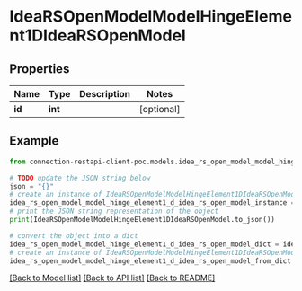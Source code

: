 # IdeaRSOpenModelModelHingeElement1DIdeaRSOpenModel


## Properties

Name | Type | Description | Notes
------------ | ------------- | ------------- | -------------
**id** | **int** |  | [optional] 

## Example

```python
from connection-restapi-client-poc.models.idea_rs_open_model_model_hinge_element1_d_idea_rs_open_model import IdeaRSOpenModelModelHingeElement1DIdeaRSOpenModel

# TODO update the JSON string below
json = "{}"
# create an instance of IdeaRSOpenModelModelHingeElement1DIdeaRSOpenModel from a JSON string
idea_rs_open_model_model_hinge_element1_d_idea_rs_open_model_instance = IdeaRSOpenModelModelHingeElement1DIdeaRSOpenModel.from_json(json)
# print the JSON string representation of the object
print(IdeaRSOpenModelModelHingeElement1DIdeaRSOpenModel.to_json())

# convert the object into a dict
idea_rs_open_model_model_hinge_element1_d_idea_rs_open_model_dict = idea_rs_open_model_model_hinge_element1_d_idea_rs_open_model_instance.to_dict()
# create an instance of IdeaRSOpenModelModelHingeElement1DIdeaRSOpenModel from a dict
idea_rs_open_model_model_hinge_element1_d_idea_rs_open_model_from_dict = IdeaRSOpenModelModelHingeElement1DIdeaRSOpenModel.from_dict(idea_rs_open_model_model_hinge_element1_d_idea_rs_open_model_dict)
```
[[Back to Model list]](../README.md#documentation-for-models) [[Back to API list]](../README.md#documentation-for-api-endpoints) [[Back to README]](../README.md)


